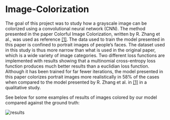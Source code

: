 # Image-Colorization
The goal of this project was to study how a grayscale image can be colorized using a
convolutional neural network (CNN). The method presented in the paper Colorful
Image Colorization, written by R. Zhang et al., was used as reference [[1]](https://arxiv.org/abs/1603.08511). The
data used to train the model presented in this paper is confined to portrait images
of people’s faces. The dataset used in this study is thus more narrow than what
is used in the original paper, which is a wide variety of image categories. Two
different loss functions are implemented with results showing that a multinomial
cross-entropy loss function produces much better results than a euclidian loss
function. Although it has been trained for far fewer iterations, the model presented
in this paper colorizes portrait images more realistically in 58% of the cases when
compared to the model presented by R. Zhang et al. in [[1]](https://arxiv.org/abs/1603.08511) in a qualitative study.

See below for some examples of results of images colored by our model compared against the ground truth:

![results](https://user-images.githubusercontent.com/32018604/120300610-62b3ce80-c2cc-11eb-9f48-ba8cc9896350.png)


